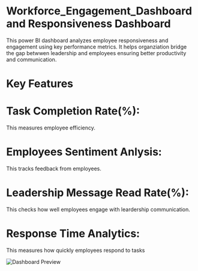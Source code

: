 # Workforce_Engagement_Dashboard and Responsiveness Dashboard

This power BI dashboard analyzes employee responsiveness and engagement using key performance metrics. It helps organziation bridge the gap betwwen leadership and employees ensuring better productivity and communication.


# Key Features

# Task Completion Rate(%):
This measures employee efficiency.

# Employees Sentiment Anlysis:
This tracks feedback from employees.

# Leadership Message Read Rate(%):
This checks how well employees engage with leardership communication.

# Response Time Analytics:
This measures how quickly employees respond to tasks






![Dashboard Preview](https://github.com/user-attachments/assets/1c32483f-afdf-4e6f-816e-61197d7a1c76)
